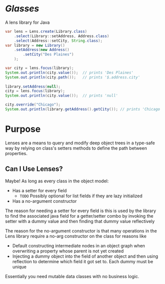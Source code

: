 # _Glasses_
A lens library for Java

```java
var lens = Lens.create(Library.class)
    .select(Library::setAddress, Address.class)
    .select(Address::setCity, String.class);
var library = new Library()
    .setAddress(new Address()
        .setCity("Des Plaines")
    );

var city = lens.focus(library);
System.out.println(city.value());  // prints 'Des Plaines'
System.out.println(city.path());   // prints '$.address.city'
    
library.setAddress(null);
city = lens.focus(library);
System.out.println(city.value());  // prints 'null'

city.override("Chicago");
System.out.println(library.getAddress().getCity()); // prints 'Chicago'
```

# Purpose
Lenses are a means to query and modify deep object trees in a type-safe way by relying on class's setters methods to define the path between properties.

## Can I Use Lenses?
Maybe! As long as every class in the object model:
- Has a setter for every field
  - `TODO` Possibly optional for list fields if they are lazy initialized
- Has a no-argument constructor

The reason for needing a setter for every field is this is used by the library to find the associated java field for a getter/setter combo by invoking the setter with a dummy value and then finding that dummy value reflectively

The reason for the no-argument constructor is that many operations in the Lens library require a no-arg constructor on the class for reasons like
- Default constructing intermediate nodes in an object graph when overwriting a property whose parent is not yet created
- Injecting a dummy object into the field of another object and then using reflection to determine which field it got set to. Each dummy must be unique

Essentially you need mutable data classes with no business logic.
